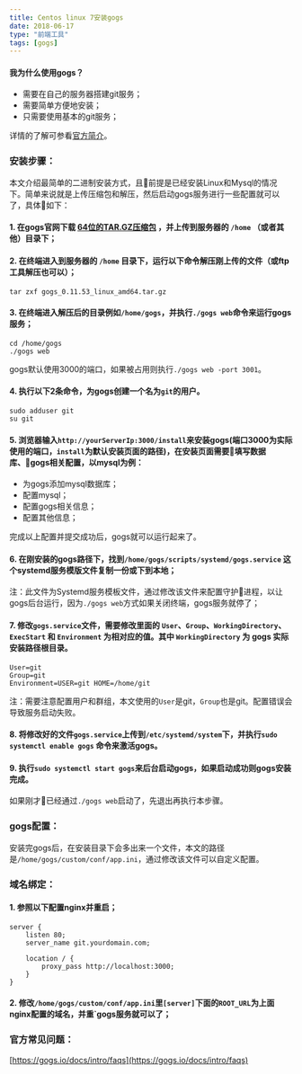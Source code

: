 ```yaml
---
title: Centos linux 7安装gogs
date: 2018-06-17
type: "前端工具"
tags: [gogs]
---
```


#### 我为什么使用gogs？
* 需要在自己的服务器搭建git服务；
* 需要简单方便地安装；
* 只需要使用基本的git服务；

详情的了解可参看[官方简介](https://gogs.io/docs/intro)。


### 安装步骤：
本文介绍最简单的二进制安装方式，且前提是已经安装Linux和Mysql的情况下。简单来说就是上传压缩包和解压，然后启动gogs服务进行一些配置就可以了，具体如下：

#### 1. 在gogs官网下载 [64位的TAR.GZ压缩包](https://dl.gogs.io/0.11.53/gogs_0.11.53_linux_amd64.tar.gz) ，并上传到服务器的 `/home` （或者其他）目录下；


#### 2. 在终端进入到服务器的 `/home` 目录下，运行以下命令解压刚上传的文件（或ftp工具解压也可以）；
```
tar zxf gogs_0.11.53_linux_amd64.tar.gz
```
<!--more-->

#### 3. 在终端进入解压后的目录例如`/home/gogs`，并执行`./gogs web`命令来运行gogs服务；
```
cd /home/gogs
./gogs web
```
gogs默认使用3000的端口，如果被占用则执行`./gogs web -port 3001`。

#### 4. 执行以下2条命令，为gogs创建一个名为`git`的用户。
```
sudo adduser git
su git
```

#### 5. 浏览器输入`http://yourServerIp:3000/install`来安装gogs(端口3000为实际使用的端口，`install`为默认安装页面的路径)，在安装页面需要填写数据库、gogs相关配置，以mysql为例：
* 为gogs添加mysql数据库；
* 配置mysql；
* 配置gogs相关信息；
* 配置其他信息；

完成以上配置并提交成功后，gogs就可以运行起来了。

#### 6. 在刚安装的gogs路径下，找到`/home/gogs/scripts/systemd/gogs.service` 这个systemd服务模版文件复制一份或下到本地；

注：此文件为Systemd服务模板文件，通过修改该文件来配置守护进程，以让gogs后台运行，因为`./gogs web`方式如果关闭终端，gogs服务就停了；

#### 7. 修改`gogs.service`文件，需要修改里面的 `User`、`Group`、`WorkingDirectory`、`ExecStart` 和 `Environment` 为相对应的值。其中 `WorkingDirectory` 为 gogs 实际安装路径根目录。
```
User=git
Group=git
Environment=USER=git HOME=/home/git
```
注：需要注意配置用户和群组，本文使用的`User`是git，`Group`也是git。配置错误会导致服务启动失败。

#### 8. 将修改好的文件`gogs.service`上传到`/etc/systemd/system`下，并执行`sudo systemctl enable gogs` 命令来激活gogs。

#### 9. 执行`sudo systemctl start gogs`来后台启动gogs，如果启动成功则gogs安装完成。

如果刚才已经通过`./gogs web`启动了，先退出再执行本步骤。


### gogs配置：
安装完gogs后，在安装目录下会多出来一个文件，本文的路径是`/home/gogs/custom/conf/app.ini`，通过修改该文件可以自定义配置。

### 域名绑定：
#### 1. 参照以下配置nginx并重启；
```
server {
    listen 80;
    server_name git.yourdomain.com;

    location / {
        proxy_pass http://localhost:3000;
    }
}
```

#### 2. 修改`/home/gogs/custom/conf/app.ini`里`[server]`下面的`ROOT_URL`为上面nginx配置的域名，并重`gogs服务就可以了；


### 官方常见问题：
[https://gogs.io/docs/intro/faqs](https://gogs.io/docs/intro/faqs)
